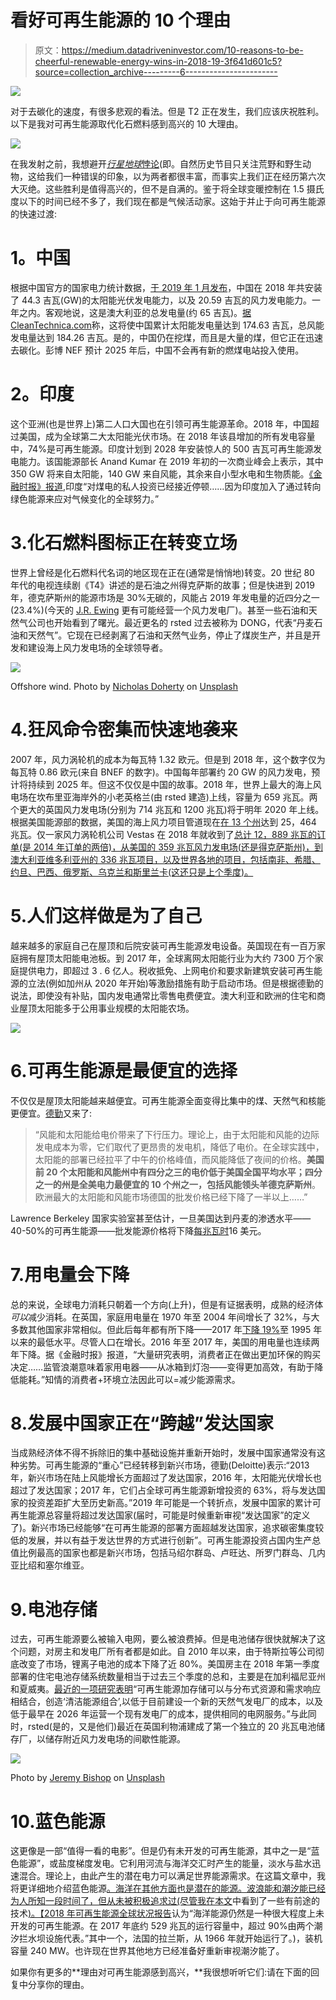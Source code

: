 # 看好可再生能源的 10 个理由

> 原文：<https://medium.datadriveninvestor.com/10-reasons-to-be-cheerful-renewable-energy-wins-in-2018-19-3f641d601c5?source=collection_archive---------6----------------------->

[![](img/69221992aef8a7719fdcb6406e589f9b.png)](http://www.track.datadriveninvestor.com/1B9E)

对于去碳化的速度，有很多悲观的看法。但是 T2 正在发生，我们应该庆祝胜利。以下是我对可再生能源取代化石燃料感到高兴的 10 大理由。

![](img/a6b75a498156a92fc665e2006919a94e.png)

在我发射之前，我想避开[*行星地球*悖论](https://www.theguardian.com/commentisfree/2017/jan/01/bbc-planet-earth-not-help-natural-world)(即。自然历史节目只关注荒野和野生动物，这给我们一种错误的印象，以为两者都很丰富，而事实上我们正在经历第六次大灭绝。这些胜利是值得高兴的，但不是自满的。鉴于将全球变暖控制在 1.5 摄氏度以下的时间已经不多了，我们现在都是气候活动家。这始于并止于向可再生能源的快速过渡:

# **1。中国**

根据中国官方的国家电力统计数据，[于 2019 年 1 月发布](http://www.nea.gov.cn/2019-01/18/c_137754977.htm)，中国在 2018 年共安装了 44.3 吉瓦(GW)的太阳能光伏发电能力，以及 20.59 吉瓦的风力发电能力。一年之内。客观地说，这是澳大利亚的总发电量(约 65 吉瓦)。[据 CleanTechnica.com](https://cleantechnica.com/2019/01/23/china-installs-44-3-gigawatts-of-solar-in-2018/)称，这将使中国累计太阳能发电量达到 174.63 吉瓦，总风能发电量达到 184.26 吉瓦。是的，中国仍在挖煤，而且是大量的煤，但它正在迅速去碳化。彭博 NEF 预计 2025 年后，中国不会再有新的燃煤电站投入使用。

# **2。印度**

这个亚洲(也是世界上)第二人口大国也在引领可再生能源革命。2018 年，中国超过美国，成为全球第二大太阳能光伏市场。在 2018 年该县增加的所有发电容量中，74%是可再生能源。印度计划到 2028 年安装惊人的 500 吉瓦可再生能源发电能力。该国能源部长 Anand Kumar 在 2019 年初的一次商业峰会上表示，其中 350 GW 将来自太阳能，140 GW 来自风能，其余来自小型水电和生物质能。[《金融时报》报道](https://www.ft.com/content/b8d24c94-fde7-11e8-aebf-99e208d3e521),印度“对煤电的私人投资已经接近停顿……因为印度加入了通过转向绿色能源来应对气候变化的全球努力。”

# 3.化石燃料图标正在转变立场

世界上曾经是化石燃料代名词的地区现在正在(通常是悄悄地)转变。20 世纪 80 年代的电视连续剧《T4》讲述的是石油之州得克萨斯的故事；但是快进到 2019 年，德克萨斯州的能源市场是 30%无碳的，风能占 2019 年发电量的近四分之一(23.4%)(今天的 [J.R. Ewing](https://en.wikipedia.org/wiki/J._R._Ewing) 更有可能经营一个风力发电厂)。甚至一些石油和天然气公司也开始看到了曙光。最近更名的 rsted 过去被称为 DONG，代表“丹麦石油和天然气”。它现在已经剥离了石油和天然气业务，停止了煤炭生产，并且是开发和建设海上风力发电场的全球领导者。

![](img/28051c2c4c96a11258868e26fced50f4.png)

Offshore wind. Photo by [Nicholas Doherty](https://unsplash.com/photos/I40IxW_BUjU?utm_source=unsplash&utm_medium=referral&utm_content=creditCopyText) on [Unsplash](https://unsplash.com/search/photos/offshore-wind?utm_source=unsplash&utm_medium=referral&utm_content=creditCopyText)

# 4.狂风命令密集而快速地袭来

2007 年，风力涡轮机的成本为每瓦特 1.32 欧元。但是到 2018 年，这个数字仅为每瓦特 0.86 欧元(来自 BNEF 的数字)。中国每年部署约 20 GW 的风力发电，预计将持续到 2025 年。但这不仅仅是中国的故事。2018 年，世界上最大的海上风电场在坎布里亚海岸外的小老英格兰(由 rsted 建造)上线，容量为 659 兆瓦。两个更大的英国风力发电场(分别为 714 兆瓦和 1200 兆瓦)将于明年 2020 年上线。根据美国能源部的数据，美国的海上风力项目管道现在[在 13 个州](https://www.windpowerengineering.com/business-news-projects/offshore-wind-is-finally-coming-to-america/)达到 25，464 兆瓦。仅一家风力涡轮机公司 Vestas 在 2018 年就收到了[总计 12，889 兆瓦的订单(是 2014 年订单的两倍)，从美国的 359 兆瓦风力发电场(还是得克萨斯州)，到澳大利亚维多利亚州的 336 兆瓦项目，以及世界各地的项目，包括南非、希腊、约旦、巴西、俄罗斯、乌克兰和斯里兰卡(这还只是上个季度)。](https://www.vestas.com/en/investor/announcements#!orders2018)

# 5.人们这样做是为了自己

越来越多的家庭自己在屋顶和后院安装可再生能源发电设备。英国现在有一百万家庭拥有屋顶太阳能电池板。到 2017 年，全球离网太阳能行业为大约 7300 万个家庭提供电力，即超过 3 . 6 亿人。税收抵免、上网电价和要求新建筑安装可再生能源的立法(例如加州从 2020 年开始)等激励措施有助于启动市场。但是根据德勤的说法，即使没有补贴，国内发电通常比零售电费便宜。澳大利亚和欧洲的住宅和商业屋顶太阳能多于公用事业规模的太阳能农场。

![](img/0694dd5de4b2c21d87702ddcdb8e24ad.png)

# 6.可再生能源是最便宜的选择

不仅仅是屋顶太阳能越来越便宜。可再生能源全面变得比集中的煤、天然气和核能更便宜。[德勤](https://www2.deloitte.com/insights/us/en/industry/power-and-utilities/global-renewable-energy-trends.html)又来了:

> “风能和太阳能给电价带来了下行压力。理论上，由于太阳能和风能的边际发电成本为零，它们取代了更昂贵的发电机，降低了电价。在全球实践中，太阳能的部署已经拉平了中午的价格峰值，而风能降低了夜间的价格。**美国前 20 个太阳能和风能州中有四分之三的电价低于美国全国平均水平；四分之一的州是全美电力最便宜的 10 个州之一，包括风能领头羊德克萨斯州**。欧洲最大的太阳能和风能市场德国的批发价格已经下降了一半以上……”

Lawrence Berkeley 国家实验室甚至估计，一旦美国达到丹麦的渗透水平——40-50%的可再生能源——批发能源价格将下降[每兆瓦时](https://www.greentechmedia.com/articles/read/energy-prices-if-wind-and-solar-hit-50-percent-of-generation#gs.kuRQ2Lqw)16 美元。

# 7.用电量会下降

总的来说，全球电力消耗只朝着一个方向(上升)，但是有证据表明，成熟的经济体*可以*减少消耗。在英国，家庭用电量在 1970 年至 2004 年间增长了 32%，与大多数其他国家非常相似。但此后每年都有所下降——2017 年[下降 19%](https://www.ft.com/content/f4ebea20-88f1-11e8-affd-da9960227309)至 1995 年以来的最低水平。尽管人口在增长。2016 年至 2017 年，美国的用电量也连续两年下降。据《金融时报》报道，“大量研究表明，消费者正在做出更加环保的购买决定……监管浪潮意味着家用电器——从冰箱到灯泡——变得更加高效，有助于降低能耗。”知情的消费者+环境立法因此可以=减少能源需求。

# 8.发展中国家正在“跨越”发达国家

当成熟经济体不得不拆除旧的集中基础设施并重新开始时，发展中国家通常没有这种劣势。可再生能源的“重心”已经转移到新兴市场，德勤(Deloitte)表示:“2013 年，新兴市场在陆上风能增长方面超过了发达国家，2016 年，太阳能光伏增长也超过了发达国家；2017 年，它们占全球可再生能源新增投资的 63%，将与发达国家的投资差距扩大至历史新高。”2019 年可能是一个转折点，发展中国家的累计可再生能源总容量将超过发达国家(届时，可能是时候重新审视“发达国家”的定义了)。新兴市场已经能够“在可再生能源的部署方面超越发达国家，追求碳密集度较低的发展，并以有益于发达世界的方式进行创新”。可再生能源投资占国内生产总值比例最高的国家也都是新兴市场，包括马绍尔群岛、卢旺达、所罗门群岛、几内亚比绍和塞尔维亚。

# 9.电池存储

过去，可再生能源要么被输入电网，要么被浪费掉。但是电池储存很快就解决了这个问题，对房主和发电厂所有者都是如此。自 2010 年以来，由于特斯拉等公司彻底改变了市场，锂离子电池的成本下降了近 80%。美国房主在 2018 年第一季度部署的住宅电池存储系统数量相当于过去三个季度的总和，主要是在加利福尼亚州和夏威夷。[最近的一项研究表明](https://www2.deloitte.com/insights/us/en/industry/power-and-utilities/global-renewable-energy-trends.html)“可再生能源加存储可以与分布式资源和需求响应相结合，创造‘清洁能源组合’,以低于目前建设一个新的天然气发电厂的成本，以及低于最早在 2026 年运营一个现有发电厂的成本，提供相同的电网服务。”与此同时，rsted(是的，又是他们)最近在英国利物浦建成了第一个独立的 20 兆瓦电池储存厂，以储存附近风力发电场的间歇性能源。

![](img/173f95b5c22a1b70e6947a0731beba99.png)

Photo by [Jeremy Bishop](https://unsplash.com/photos/iftBhUFfecE?utm_source=unsplash&utm_medium=referral&utm_content=creditCopyText) on [Unsplash](https://unsplash.com/search/photos/ocean-waves?utm_source=unsplash&utm_medium=referral&utm_content=creditCopyText)

# 10.蓝色能源

这更像是一部“值得一看的电影”。但是仍有未开发的可再生能源，其中之一是“蓝色能源”，或盐度梯度发电。它利用河流与海洋交汇时产生的能量，淡水与盐水迅速混合。理论上，由此产生的潜在电力可以满足世界能源需求。在这篇文章中，我将更详细地介绍蓝色能源[。海洋在其他方面也是潜在的能源。波浪能和潮汐能已经为人所知一段时间了，但从未被积极追求过(尽管我在本文](https://medium.com/@tjsmedley/blue-energy-can-we-get-all-our-future-energy-from-salt-water-d1e4f910d763)中看到了一些有前途的技术[)。【2018 年可再生能源全球状况报告](https://medium.com/swlh/has-wave-energy-finally-come-of-age-b25151fa341f)认为“海洋能源仍然是一种很大程度上未开发的可再生能源。在 2017 年底约 529 兆瓦的运行容量中，超过 90%由两个潮汐拦水坝设施代表。”其中一个，法国的拉兰斯，从 1966 年就开始运行了。)，装机容量 240 MW。也许现在世界其他地方已经准备好重新审视潮汐能了。

如果你有更多的**理由对可再生能源感到高兴，**我很想听听它们:请在下面的回复中分享你的理由。